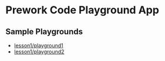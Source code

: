 # Prework Code Playground App

## Sample Playgrounds

- [lesson1/playground1]()
- [lesson1/playground2]()
